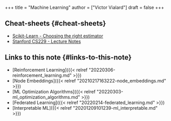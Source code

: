 +++
title = "Machine Learning"
author = ["Victor Vialard"]
draft = false
+++

## Cheat-sheets {#cheat-sheets}

-   [Scikit-Learn - Choosing the right estimator](https://scikit-learn.org/stable/tutorial/machine_learning_map/index.html)
-   [Stanford CS229 - Lecture Notes](https://github.com/afshinea/stanford-cs-229-machine-learning)


## Links to this note {#links-to-this-note}

-   [Reinforcement Learning]({{< relref "20220306-reinforcement_learning.md" >}})
-   [Node Embeddings]({{< relref "20210217163222-node_embeddings.md" >}})
-   [ML Optimization Algorithms]({{< relref "20220303-ml_optimization_algorithms.md" >}})
-   [Federated Learning]({{< relref "20220214-federated_learning.md" >}})
-   [Interpretable ML]({{< relref "20201209101239-ml_interpretable.md" >}})
